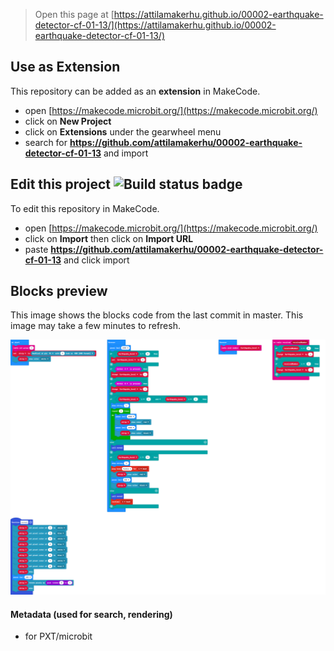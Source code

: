 
> Open this page at [https://attilamakerhu.github.io/00002-earthquake-detector-cf-01-13/](https://attilamakerhu.github.io/00002-earthquake-detector-cf-01-13/)

## Use as Extension

This repository can be added as an **extension** in MakeCode.

* open [https://makecode.microbit.org/](https://makecode.microbit.org/)
* click on **New Project**
* click on **Extensions** under the gearwheel menu
* search for **https://github.com/attilamakerhu/00002-earthquake-detector-cf-01-13** and import

## Edit this project ![Build status badge](https://github.com/attilamakerhu/00002-earthquake-detector-cf-01-13/workflows/MakeCode/badge.svg)

To edit this repository in MakeCode.

* open [https://makecode.microbit.org/](https://makecode.microbit.org/)
* click on **Import** then click on **Import URL**
* paste **https://github.com/attilamakerhu/00002-earthquake-detector-cf-01-13** and click import

## Blocks preview

This image shows the blocks code from the last commit in master.
This image may take a few minutes to refresh.

![A rendered view of the blocks](https://github.com/attilamakerhu/00002-earthquake-detector-cf-01-13/raw/master/.github/makecode/blocks.png)

#### Metadata (used for search, rendering)

* for PXT/microbit
<script src="https://makecode.com/gh-pages-embed.js"></script><script>makeCodeRender("{{ site.makecode.home_url }}", "{{ site.github.owner_name }}/{{ site.github.repository_name }}");</script>
